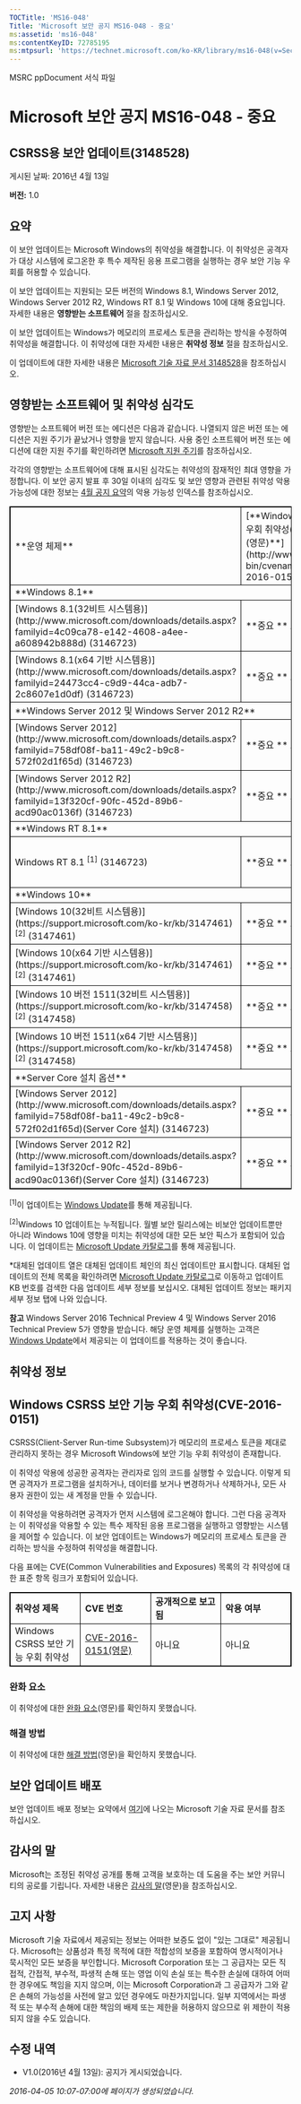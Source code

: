 ```yaml
---
TOCTitle: 'MS16-048'
Title: 'Microsoft 보안 공지 MS16-048 - 중요'
ms:assetid: 'ms16-048'
ms:contentKeyID: 72785195
ms:mtpsurl: 'https://technet.microsoft.com/ko-KR/library/ms16-048(v=Security.10)'
---
```


MSRC ppDocument 서식 파일

Microsoft 보안 공지 MS16-048 - 중요
===================================

CSRSS용 보안 업데이트(3148528)
------------------------------

게시된 날짜: 2016년 4월 13일

**버전:** 1.0

요약
----

<span id="sectionToggle0"></span>
이 보안 업데이트는 Microsoft Windows의 취약성을 해결합니다. 이 취약성은 공격자가 대상 시스템에 로그온한 후 특수 제작된 응용 프로그램을 실행하는 경우 보안 기능 우회를 허용할 수 있습니다.

이 보안 업데이트는 지원되는 모든 버전의 Windows 8.1, Windows Server 2012, Windows Server 2012 R2, Windows RT 8.1 및 Windows 10에 대해 중요입니다. 자세한 내용은 **영향받는 소프트웨어** 절을 참조하십시오.

이 보안 업데이트는 Windows가 메모리의 프로세스 토큰을 관리하는 방식을 수정하여 취약성을 해결합니다. 이 취약성에 대한 자세한 내용은 **취약성 정보** 절을 참조하십시오.

<span id="KBArticle"></span>
이 업데이트에 대한 자세한 내용은 [Microsoft 기술 자료 문서 3148528](https://support.microsoft.com/ko-kr/kb/3148528)을 참조하십시오.

영향받는 소프트웨어 및 취약성 심각도
------------------------------------

<span id="sectionToggle1"></span>
영향받는 소프트웨어 버전 또는 에디션은 다음과 같습니다. 나열되지 않은 버전 또는 에디션은 지원 주기가 끝났거나 영향을 받지 않습니다. 사용 중인 소프트웨어 버전 또는 에디션에 대한 지원 주기를 확인하려면 [Microsoft 지원 주기](https://support.microsoft.com/ko-kr/lifecycle)를 참조하십시오.

각각의 영향받는 소프트웨어에 대해 표시된 심각도는 취약성의 잠재적인 최대 영향을 가정합니다. 이 보안 공지 발표 후 30일 이내의 심각도 및 보안 영향과 관련된 취약성 악용 가능성에 대한 정보는 [4월 공지 요약](https://technet.microsoft.com/ko-kr/library/security/ms16-apr)의 악용 가능성 인덱스를 참조하십시오.

 
<table style="border:1px solid black;">
<tr>
<td style="border:1px solid black;">
**운영 체제**

</td>
<td style="border:1px solid black;">
[**Windows CSRSS 보안 기능 우회 취약성(CVE-2016-0151)(영문)**](http://www.cve.mitre.org/cgi-bin/cvename.cgi?name=cve-2016-0151)

</td>
<td style="border:1px solid black;">
**대체된 업데이트**\*

</td>
</tr>
<tr>
<td style="border:1px solid black;" colspan="3">
**Windows 8.1**

</td>
</tr>
<tr>
<td style="border:1px solid black;">
[Windows 8.1(32비트 시스템용)](http://www.microsoft.com/downloads/details.aspx?familyid=4c09ca78-e142-4608-a4ee-a608942b888d)  
(3146723)

</td>
<td style="border:1px solid black;">
**중요 **  
보안 기능 우회

</td>
<td style="border:1px solid black;">
[MS16-008](https://technet.microsoft.com/ko-kr/library/security/ms16-008)의 3121212

</td>
</tr>
<tr>
<td style="border:1px solid black;">
[Windows 8.1(x64 기반 시스템용)](http://www.microsoft.com/downloads/details.aspx?familyid=24473cc4-c9d9-44ca-adb7-2c8607e1d0df)  
(3146723)

</td>
<td style="border:1px solid black;">
**중요 **  
보안 기능 우회

</td>
<td style="border:1px solid black;">
[MS16-008](https://technet.microsoft.com/ko-kr/library/security/ms16-008)의 3121212

</td>
</tr>
<tr>
<td style="border:1px solid black;" colspan="3">
**Windows Server 2012 및 Windows Server 2012 R2**

</td>
</tr>
<tr>
<td style="border:1px solid black;">
[Windows Server 2012](http://www.microsoft.com/downloads/details.aspx?familyid=758df08f-ba11-49c2-b9c8-572f02d1f65d)  
(3146723)

</td>
<td style="border:1px solid black;">
**중요 **  
보안 기능 우회

</td>
<td style="border:1px solid black;">
[MS15-001](https://technet.microsoft.com/ko-kr/library/security/ms15-001)의 3023266

</td>
</tr>
<tr>
<td style="border:1px solid black;">
[Windows Server 2012 R2](http://www.microsoft.com/downloads/details.aspx?familyid=13f320cf-90fc-452d-89b6-acd90ac0136f)  
(3146723)

</td>
<td style="border:1px solid black;">
**중요 **  
보안 기능 우회

</td>
<td style="border:1px solid black;">
[MS16-008](https://technet.microsoft.com/ko-kr/library/security/ms16-008)의 3121212

</td>
</tr>
<tr>
<td style="border:1px solid black;" colspan="3">
**Windows RT 8.1**

</td>
</tr>
<tr>
<td style="border:1px solid black;">
Windows RT 8.1 <sup>[1]</sup>
(3146723)

</td>
<td style="border:1px solid black;">
**중요 **  
보안 기능 우회

</td>
<td style="border:1px solid black;">
[MS16-008](https://technet.microsoft.com/ko-kr/library/security/ms16-008)의 3121212

</td>
</tr>
<tr>
<td style="border:1px solid black;" colspan="3">
**Windows 10**

</td>
</tr>
<tr>
<td style="border:1px solid black;">
[Windows 10(32비트 시스템용)](https://support.microsoft.com/ko-kr/kb/3147461)<sup>[2]</sup>
(3147461)

</td>
<td style="border:1px solid black;">
**중요 **  
보안 기능 우회

</td>
<td style="border:1px solid black;">
[3140745](https://support.microsoft.com/ko-kr/kb/3140745)

</td>
</tr>
<tr>
<td style="border:1px solid black;">
[Windows 10(x64 기반 시스템용)](https://support.microsoft.com/ko-kr/kb/3147461)<sup>[2]</sup>
(3147461)

</td>
<td style="border:1px solid black;">
**중요 **  
보안 기능 우회

</td>
<td style="border:1px solid black;">
[3140745](https://support.microsoft.com/ko-kr/kb/3140745)

</td>
</tr>
<tr>
<td style="border:1px solid black;">
[Windows 10 버전 1511(32비트 시스템용)](https://support.microsoft.com/ko-kr/kb/3147458)<sup>[2]</sup>
(3147458)

</td>
<td style="border:1px solid black;">
**중요 **  
보안 기능 우회

</td>
<td style="border:1px solid black;">
[3140768](https://support.microsoft.com/ko-kr/kb/3140768)

</td>
</tr>
<tr>
<td style="border:1px solid black;">
[Windows 10 버전 1511(x64 기반 시스템용)](https://support.microsoft.com/ko-kr/kb/3147458)<sup>[2]</sup>
(3147458)

</td>
<td style="border:1px solid black;">
**중요 **  
보안 기능 우회

</td>
<td style="border:1px solid black;">
[3140768](https://support.microsoft.com/ko-kr/kb/3140768)

</td>
</tr>
<tr>
<td style="border:1px solid black;" colspan="3">
**Server Core 설치 옵션**

</td>
</tr>
<tr>
<td style="border:1px solid black;">
[Windows Server 2012](http://www.microsoft.com/downloads/details.aspx?familyid=758df08f-ba11-49c2-b9c8-572f02d1f65d)(Server Core 설치)  
(3146723)

</td>
<td style="border:1px solid black;">
**중요 **  
보안 기능 우회

</td>
<td style="border:1px solid black;">
[MS15-001](https://technet.microsoft.com/ko-kr/library/security/ms15-001)의 3023266

</td>
</tr>
<tr>
<td style="border:1px solid black;">
[Windows Server 2012 R2](http://www.microsoft.com/downloads/details.aspx?familyid=13f320cf-90fc-452d-89b6-acd90ac0136f)(Server Core 설치)  
(3146723)

</td>
<td style="border:1px solid black;">
**중요 **  
보안 기능 우회

</td>
<td style="border:1px solid black;">
[MS16-008](https://technet.microsoft.com/ko-kr/library/security/ms16-008)의 3121212

</td>
</tr>
</table>
 
<sup>[1]</sup>이 업데이트는 [Windows Update](http://update.microsoft.com/microsoftupdate/v6/vistadefault.aspx?ln=ko-kr)를 통해 제공됩니다.

<sup>[2]</sup>Windows 10 업데이트는 누적됩니다. 월별 보안 릴리스에는 비보안 업데이트뿐만 아니라 Windows 10에 영향을 미치는 취약성에 대한 모든 보안 픽스가 포함되어 있습니다. 이 업데이트는 [Microsoft Update 카탈로그](http://catalog.update.microsoft.com/v7/site/home.aspx)를 통해 제공됩니다.

\*대체된 업데이트 열은 대체된 업데이트 체인의 최신 업데이트만 표시합니다. 대체된 업데이트의 전체 목록을 확인하려면 [Microsoft Update 카탈로그](http://catalog.update.microsoft.com/v7/site/home.aspx)로 이동하고 업데이트 KB 번호를 검색한 다음 업데이트 세부 정보를 보십시오. 대체된 업데이트 정보는 패키지 세부 정보 탭에 나와 있습니다.

**참고** Windows Server 2016 Technical Preview 4 및 Windows Server 2016 Technical Preview 5가 영향을 받습니다. 해당 운영 체제를 실행하는 고객은 [Windows Update](http://update.microsoft.com/microsoftupdate/v6/vistadefault.aspx?ln=ko-kr)에서 제공되는 이 업데이트를 적용하는 것이 좋습니다.

취약성 정보
-----------

<span id="sectionToggle2"></span>
Windows CSRSS 보안 기능 우회 취약성(CVE-2016-0151)
--------------------------------------------------

CSRSS(Client-Server Run-time Subsystem)가 메모리의 프로세스 토큰을 제대로 관리하지 못하는 경우 Microsoft Windows에 보안 기능 우회 취약성이 존재합니다.

이 취약성 악용에 성공한 공격자는 관리자로 임의 코드를 실행할 수 있습니다. 이렇게 되면 공격자가 프로그램을 설치하거나, 데이터를 보거나 변경하거나 삭제하거나, 모든 사용자 권한이 있는 새 계정을 만들 수 있습니다.

이 취약성을 악용하려면 공격자가 먼저 시스템에 로그온해야 합니다. 그런 다음 공격자는 이 취약성을 악용할 수 있는 특수 제작된 응용 프로그램을 실행하고 영향받는 시스템을 제어할 수 있습니다. 이 보안 업데이트는 Windows가 메모리의 프로세스 토큰을 관리하는 방식을 수정하여 취약성을 해결합니다.

다음 표에는 CVE(Common Vulnerabilities and Exposures) 목록의 각 취약성에 대한 표준 항목 링크가 포함되어 있습니다.

 
<table style="border:1px solid black;">
<colgroup>
<col width="25%" />
<col width="25%" />
<col width="25%" />
<col width="25%" />
</colgroup>
<tbody>
<tr class="odd">
<td style="border:1px solid black;"><strong>취약성 제목</strong></td>
<td style="border:1px solid black;"><strong>CVE 번호</strong></td>
<td style="border:1px solid black;"><strong>공개적으로 보고됨</strong></td>
<td style="border:1px solid black;"><strong>악용 여부</strong></td>
</tr>
<tr class="even">
<td style="border:1px solid black;">Windows CSRSS 보안 기능 우회 취약성</td>
<td style="border:1px solid black;"><a href="http://www.cve.mitre.org/cgi-bin/cvename.cgi?name=cve-2016-0151">CVE-2016-0151(영문)</a></td>
<td style="border:1px solid black;">아니요</td>
<td style="border:1px solid black;">아니요</td>
</tr>
</tbody>
</table>
  
### 완화 요소
  
이 취약성에 대한 [완화 요소](https://technet.microsoft.com/ko-kr/library/security/dn848375.aspx)(영문)를 확인하지 못했습니다.
  
### 해결 방법
  
이 취약성에 대한 [해결 방법](https://technet.microsoft.com/ko-kr/library/security/dn848375.aspx)(영문)을 확인하지 못했습니다.
  
보안 업데이트 배포  
------------------
  
<span id="sectionToggle3"></span>
보안 업데이트 배포 정보는 요약에서 [여기](#kbarticle)에 나오는 Microsoft 기술 자료 문서를 참조하십시오.
  
감사의 말  
---------
  
<span id="sectionToggle4"></span>
Microsoft는 조정된 취약성 공개를 통해 고객을 보호하는 데 도움을 주는 보안 커뮤니티의 공로를 기립니다. 자세한 내용은 [감사의 말](https://technet.microsoft.com/ko-kr/library/security/mt674627.aspx)(영문)을 참조하십시오.
  
고지 사항  
---------
  
<span id="sectionToggle5"></span>
Microsoft 기술 자료에서 제공되는 정보는 어떠한 보증도 없이 "있는 그대로" 제공됩니다. Microsoft는 상품성과 특정 목적에 대한 적합성의 보증을 포함하여 명시적이거나 묵시적인 모든 보증을 부인합니다. Microsoft Corporation 또는 그 공급자는 모든 직접적, 간접적, 부수적, 파생적 손해 또는 영업 이익 손실 또는 특수한 손실에 대하여 어떠한 경우에도 책임을 지지 않으며, 이는 Microsoft Corporation과 그 공급자가 그와 같은 손해의 가능성을 사전에 알고 있던 경우에도 마찬가지입니다. 일부 지역에서는 파생적 또는 부수적 손해에 대한 책임의 배제 또는 제한을 허용하지 않으므로 위 제한이 적용되지 않을 수도 있습니다.
  
수정 내역  
---------
  
<span id="sectionToggle6"></span>
-   V1.0(2016년 4월 13일): 공지가 게시되었습니다.
  
*2016-04-05 10:07-07:00에 페이지가 생성되었습니다.*
